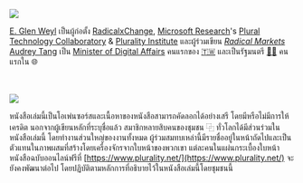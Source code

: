 ![](https://raw.githubusercontent.com/pluralitybook/plurality/main/figs/author-AudreyGlen.jpg)

 [E. Glen Weyl](https://www.glenweyl.com) เป็นผู้ก่อตั้ง [RadicalxChange](https://www.radicalxchange.org), [Microsoft Research](https://www.microsoft.com/en-us/research/)'s [Plural Technology Collaboratory](https://aka.ms/plural) & [Plurality Institute](https://plurality.institute) และผู้ร่วมเขียน [*Radical Markets*](https://press.princeton.edu/books/hardcover/9780691177502/radical-markets)  [Audrey Tang](https://en.wikipedia.org/wiki/Audrey_Tang) เป็น [Minister of Digital Affairs](https://en.wikipedia.org/wiki/Ministry_of_Digital_Affairs_%28Taiwan%29) คนแรกของ [🇹🇼](https://en.wikipedia.org/wiki/Taiwan) และเป็นรัฐมนตรี [🏳️‍⚧️](https://en.wikipedia.org/wiki/List_of_transgender_political_office-holders) คนแรกใน 🌐                                                                                            
<br></br>

![](https://raw.githubusercontent.com/pluralitybook/plurality/main/figs/author-Community.png)

หนังสือเล่มนี้เป็นโอเพ่นซอร์สและเนื้อหาของหนังสือสามารถคัดลอกได้อย่างเสรี โดยมีหรือไม่มีการให้เครดิต นอกจากผู้เขียนหลักที่ระบุชื่อแล้ว สมาชิกหลายสิบคนของชุมชน ⿻ ทั่วโลกได้มีส่วนร่วมในหนังสือเล่มนี้ โดยทำงานส่วนใหญ่ของงานทั้งหมด ผู้ร่วมสมทบเหล่านี้มีรายชื่ออยู่ในหน้าถัดไปและเป็นตัวแทนในภาพผสมที่สร้างโดยเครื่องจักรจากใบหน้าของพวกเขา แต่ละคนในแผ่นกระเบื้องใบหน้า หนังสือฉบับออนไลน์ฟรีที่ [https://www.plurality.net/](https://www.plurality.net/) จะยังคงพัฒนาต่อไป โดยปฏิบัติตามหลักการที่อธิบายไว้ในหนังสือเล่มนี้โดยชุมชนนี้